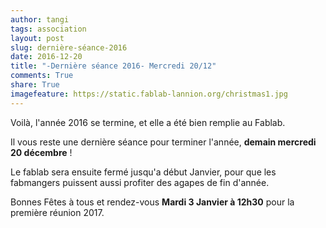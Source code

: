 ```yaml
---
author: tangi
tags: association
layout: post
slug: dernière-séance-2016
date: 2016-12-20
title: "-Dernière séance 2016- Mercredi 20/12"
comments: True
share: True
imagefeature: https://static.fablab-lannion.org/christmas1.jpg
---
```

Voilà, l'année 2016 se termine, et elle a été bien remplie au Fablab.

Il vous reste une dernière séance pour terminer l'année, **demain mercredi 20 décembre** !

Le fablab sera ensuite fermé jusqu'a début Janvier, pour que les fabmangers puissent aussi profiter des agapes de fin d'année.

Bonnes Fêtes à tous et rendez-vous **Mardi 3 Janvier à 12h30** pour la première réunion 2017.


